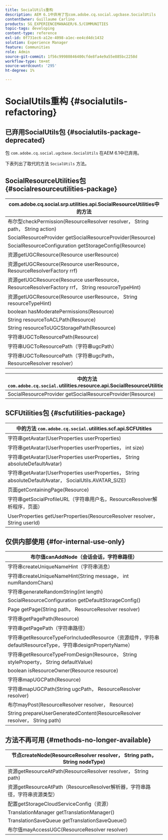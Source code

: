 ```yaml
---
title: SocialUtils重构
description: AEM 6.1中弃用了包com.adobe.cq.social.ugcbase.SocialUtils
contentOwner: Guillaume Carlino
products: SG_EXPERIENCEMANAGER/6.5/COMMUNITIES
topic-tags: developing
content-type: reference
exl-id: 0f731ec6-a12e-4098-a1ec-ee4cd4dc1432
solution: Experience Manager
feature: Communities
role: Admin
source-git-commit: 1f56c99980846400cfde8fa4e9a55e885bc2258d
workflow-type: tm+mt
source-wordcount: '295'
ht-degree: 1%

---
```


# SocialUtils重构 {#socialutils-refactoring}

## 已弃用SocialUtils包 {#socialutils-package-deprecated}

包 `com.adobe.cq.social.ugcbase.SocialUtils` 在AEM 6.1中已弃用。

下表列出了取代的方法 `SocialUtils` 方法。

## SocialResourceUtilities包  {#socialresourceutilities-package}

| com.adobe.cq.social.srp.utilities.api.SocialResourceUtilities中的方法 |
|---|
| 布尔型checkPermission(ResourceResolver resolver， String path， String action) |  |
| SocialResourceProvider getSocialResourceProvider(Resource) |  |
| SocialResourceConfiguration getStorageConfig(Resource) |  |
| 资源getUGCResource(Resource userResource) |  |
| 资源getUGCResource(Resource userResource， ResourceResolverFactory rrf) | 新建 |
| 资源getUGCResource(Resource userResource， ResourceResolverFactory rrf， String resourceTypeHint) | 新建 |
| 资源getUGCResource(Resource userResource， String resourceTypeHint) |  |
| boolean hasModeratePermissions(Resource) |  |
| String resourceToACLPath(Resource) |  |
| String resourceToUGCStoragePath(Resource) | 替换String resourceToUGCPath(Resource) |
| 字符串UGCToResourcePath(Resource) |  |
| 字符串UGCToResourcePath（字符串ugcPath） | 方法签名已更改 |
| 字符串UGCToResourcePath（字符串ugcPath， ResourceResolver resolver） | 新建 |

| 中的方法 `com.adobe.cq.social.`utilities.resource.api.SocialResourceUtilities |
|---|
| SocialResourceProvider getSocialResourceProvider(Resource) | 替换SocialResourceProvider getConfiguredProvider(Resource) |

## SCFUtilities包 {#scfutilities-package}

| 中的方法 `com.adobe.cq.social.`utilities.scf.api.SCFUtitles |
|---|
| 字符串getAvatar(UserProperties userProperties) |
| 字符串getAvatar(UserProperties userProperties， int size) |
| 字符串getAvatar(UserProperties userProperties， String absoluteDefaultAvatar) |
| 字符串getAvatar(UserProperties userProperties， String absoluteDefaultAvatar， SocialUtils.AVATAR_SIZE) |
| 页面getContainingPage(Resource) |
| 字符串getSocialProfileURL（字符串用户名，ResourceResolver解析程序，页面） |
| UserProperties getUserProperties(ResourceResolver resolver， String userId) |

## 仅供内部使用 {#for-internal-use-only}

| 布尔值canAddNode（会话会话，字符串路径） |
|---|
| 字符串createUniqueNameHint（字符串消息） |
| 字符串createUniqueNameHint(String message， int numRandomChars) |
| 字符串generateRandomString(int length) |
| SocialResourceConfiguration getDefaultStorageConfig() |
| Page getPage(String path， ResourceResolver resolver) |
| 字符串getPagePath(Resource) |
| 字符串getPagePath（字符串路径） |
| 字符串getResourceTypeForIncludedResource（资源组件，字符串defaultResourceType，字符串designPropertyName） |
| 字符串getResourceTypeFromDesign(Resource， String styleProperty， String defaultValue) |
| boolean isResourceOwner(Resource resource) |
| 字符串mapUGCPath(Resource) |
| 字符串mapUGCPath(String ugcPath， ResourceResolver resolver) |
| 布尔mayPost(ResourceResolver resolver， Resource) |
| String prepareUserGeneratedContent(ResourceResolver resolver， String path) |

## 方法不再可用 {#methods-no-longer-available}

| 节点createNode(ResourceResolver resolver， String path， String nodeType) |
|---|
| 资源getResourceAtPath(ResourceResolver resolver， String path) |
| 资源getResourceAtPath（ResourceResolver解析器，字符串路径，字符串资源类型） |
| 配置getStorageCloudServiceConfig（资源） |
| TranslationManager getTranslationManager() |
| TranslationSaveQueue getTranslationSaveQueue() |
| 布尔值mayAccessUGC(ResourceResolver resolver) |
